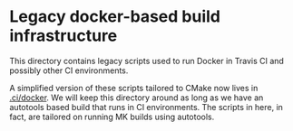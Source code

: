 # Legacy docker-based build infrastructure

This directory contains legacy scripts used to run Docker in
Travis CI and possibly other CI environments.

A simplified version of these scripts tailored to CMake now
lives in [.ci/docker](../../.ci/docker). We will keep this
directory around as long as we have an autotools based build
that runs in CI environments. The scripts in here, in fact,
are tailored on running MK builds using autotools.
